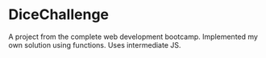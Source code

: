 # DiceChallenge
A project from the complete web development bootcamp. Implemented my own solution using functions. Uses intermediate JS. 
